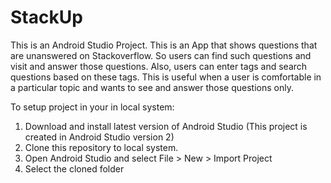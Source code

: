 <h1>StackUp</h1>

This is an Android Studio Project. This is an App that shows questions that are unanswered on Stackoverflow. So users can find such questions and visit and answer those questions. Also, users can enter tags and search questions based on these tags. This is useful when a user is comfortable in a particular topic and wants to see and answer those questions only.

To setup project in your in local system:

1) Download and install latest version of Android Studio (This project is created in Android Studio version 2)
2) Clone this repository to local system.
3) Open Android Studio and select File > New > Import Project
4) Select the cloned folder
